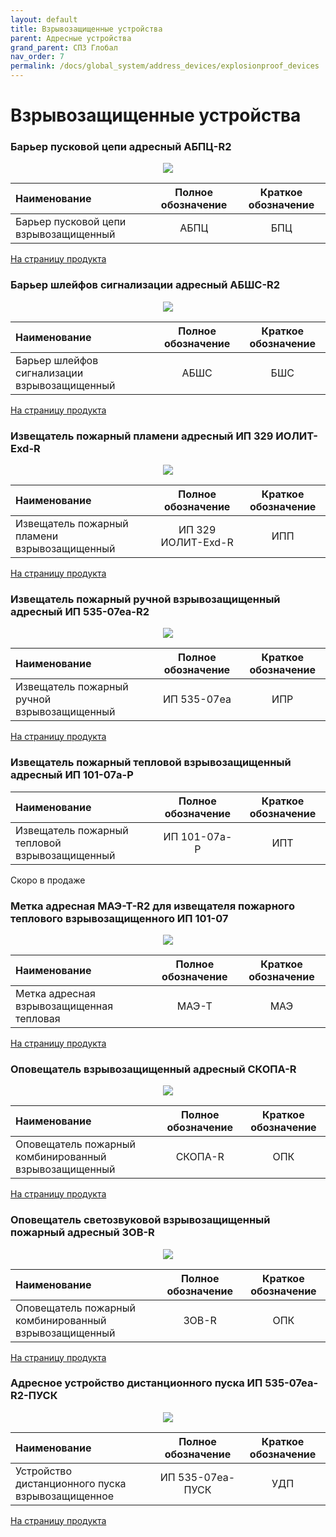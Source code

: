 ```yaml
---
layout: default
title: Взрывозащищенные устройства
parent: Адресные устройства
grand_parent: СПЗ Глобал
nav_order: 7
permalink: /docs/global_system/address_devices/explosionproof_devices
---
```


# Взрывозащищенные устройства
### Барьер пусковой цепи адресный АБПЦ-R2

<p align="center">
<img src="../../../assets/images/devices/abpc.png">
</p>

|Наименование|Полное обозначение|Краткое обозначение|
|:---|:---:|:---:|
|Барьер пусковой цепи взрывозащищенный|АБПЦ|БПЦ|

<a href="https://products.rubezh.ru/products/abpts_r2-3330/" target="_blank">На страницу продукта</a>

### Барьер шлейфов сигнализации адресный АБШС-R2

<p align="center">
<img src="../../../assets/images/devices/abshs.png">
</p>

|Наименование|Полное обозначение|Краткое обозначение|
|:---|:---:|:---:|
|Барьер шлейфов сигнализации взрывозащищенный|АБШС|БШС|

<a href="https://products.rubezh.ru/products/abshs_r2-3329/" target="_blank">На страницу продукта</a>

### Извещатель пожарный пламени адресный ИП 329 ИОЛИТ-Exd-R

<p align="center">
<img src="../../../assets/images/devices/ip_329_iolit_exd_r.png">
</p>

|Наименование|Полное обозначение|Краткое обозначение|
|:---|:---:|:---:|
|Извещатель пожарный пламени взрывозащищенный|ИП 329 ИОЛИТ-Exd-R|ИПП|

<a href="https://products.rubezh.ru/products/ip_329_iolit_exd_r2-3327/" target="_blank">На страницу продукта</a>

### Извещатель пожарный ручной взрывозащищенный адресный ИП 535-07еа-R2

<p align="center">
<img src="../../../assets/images/devices/ip_535_07ea.png">
</p>

|Наименование|Полное обозначение|Краткое обозначение|
|:---|:---:|:---:|
|Извещатель пожарный ручной взрывозащищенный|ИП 535-07еа|ИПР|

<a href="https://products.rubezh.ru/products/ip535_07ea_r2_pusk_1-7109/" target="_blank">На страницу продукта</a>

### Извещатель пожарный тепловой взрывозащищенный адресный ИП 101-07a-P

|Наименование|Полное обозначение|Краткое обозначение|
|:---|:---:|:---:|
|Извещатель пожарный тепловой взрывозащищенный|ИП 101-07a-P|ИПТ|

Скоро в продаже

### Метка адресная МАЭ-Т-R2 для извещателя пожарного теплового взрывозащищенного ИП 101-07

<p align="center">
<img src="../../../assets/images/devices/mae_t.png">
</p>

|Наименование|Полное обозначение|Краткое обозначение|
|:---|:---:|:---:|
|Метка адресная взрывозащищенная тепловая|МАЭ-Т|МАЭ|

<a href="https://products.rubezh.ru/products/mae_t_r2-3339/" target="_blank">На страницу продукта</a>

### Оповещатель взрывозащищенный адресный СКОПА-R

<p align="center">
<img src="../../../assets/images/devices/skopa_r.png">
</p>

|Наименование|Полное обозначение|Краткое обозначение|
|:---|:---:|:---:|
|Оповещатель пожарный комбинированный взрывозащищенный|СКОПА-R|ОПК|

<a href="https://products.rubezh.ru/products/skopa_r2-3309/" target="_blank">На страницу продукта</a>

### Оповещатель светозвуковой взрывозащищенный пожарный адресный ЗОВ-R

<p align="center">
<img src="../../../assets/images/devices/zov_r.png">
</p>

|Наименование|Полное обозначение|Краткое обозначение|
|:---|:---:|:---:|
|Оповещатель пожарный комбинированный взрывозащищенный|ЗОВ-R|ОПК|

<a href="https://products.rubezh.ru/products/zov_r2-3328/" target="_blank">На страницу продукта</a>

### Адресное устройство дистанционного пуска ИП 535-07еа-R2-ПУСК

<p align="center">
<img src="../../../assets/images/devices/ip_535_07ea_pusk.png">
</p>

|Наименование|Полное обозначение|Краткое обозначение|
|:---|:---:|:---:|
|Устройство дистанционного пуска взрывозащищенное|ИП 535-07еа-ПУСК|УДП|

<a href="https://products.rubezh.ru/products/ip535_07ea_r2_pusk-7110/" target="_blank">На страницу продукта</a>
